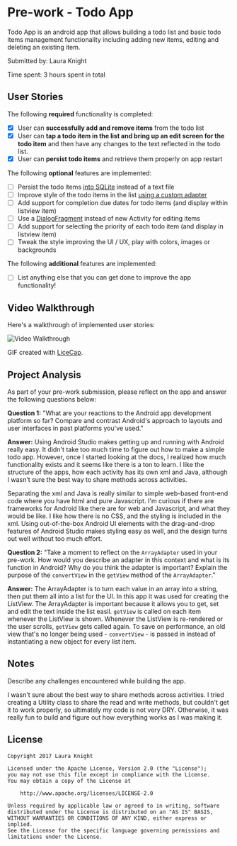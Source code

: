 # Pre-work - Todo App

Todo App is an android app that allows building a todo list and basic todo items management functionality including adding new items, editing and deleting an existing item.

Submitted by: Laura Knight

Time spent: 3 hours spent in total

## User Stories

The following **required** functionality is completed:

* [x] User can **successfully add and remove items** from the todo list
* [x] User can **tap a todo item in the list and bring up an edit screen for the todo item** and then have any changes to the text reflected in the todo list.
* [x] User can **persist todo items** and retrieve them properly on app restart

The following **optional** features are implemented:

* [ ] Persist the todo items [into SQLite](http://guides.codepath.com/android/Persisting-Data-to-the-Device#sqlite) instead of a text file
* [ ] Improve style of the todo items in the list [using a custom adapter](http://guides.codepath.com/android/Using-an-ArrayAdapter-with-ListView)
* [ ] Add support for completion due dates for todo items (and display within listview item)
* [ ] Use a [DialogFragment](http://guides.codepath.com/android/Using-DialogFragment) instead of new Activity for editing items
* [ ] Add support for selecting the priority of each todo item (and display in listview item)
* [ ] Tweak the style improving the UI / UX, play with colors, images or backgrounds

The following **additional** features are implemented:

* [ ] List anything else that you can get done to improve the app functionality!

## Video Walkthrough

Here's a walkthrough of implemented user stories:

<img src='http://i.imgur.com/dZjuLag.gif' title='Video Walkthrough' width='' alt='Video Walkthrough' />

GIF created with [LiceCap](http://www.cockos.com/licecap/).

## Project Analysis

As part of your pre-work submission, please reflect on the app and answer the following questions below:

**Question 1:** "What are your reactions to the Android app development platform so far? Compare and contrast Android's approach to layouts and user interfaces in past platforms you've used."

**Answer:** 
Using Android Studio makes getting up and running with Android really easy. It didn't take too much time to figure out how to make a simple todo app. However, once I started looking at the docs, I realized how much functionality exists and it seems like there is a ton to learn. I like the structure of the apps, how each activity has its own xml and Java, although I wasn't sure the best way to share methods across activities.

Separating the xml and Java is really similar to simple web-based front-end code where you have html and pure Javascript. I'm curious if there are frameworks for Android like there are for web and Javascript, and what they would be like. I like how there is no CSS, and the styling is included in the xml. Using out-of-the-box Android UI elements with the drag-and-drop features of Android Studio makes styling easy as well, and the design turns out well without too much effort.

**Question 2:** "Take a moment to reflect on the `ArrayAdapter` used in your pre-work. How would you describe an adapter in this context and what is its function in Android? Why do you think the adapter is important? Explain the purpose of the `convertView` in the `getView` method of the `ArrayAdapter`."

**Answer:**
The ArrayAdapter is to turn each value in an array into a string, then put them all into a list for the UI. In this app it was used for creating the ListView. The ArrayAdapter is important because it allows you to get, set and edit the text inside the list easil. `getView` is called on each item whenever the ListView is shown. Whenever the ListView is re-rendered or the user scrolls, `getView` gets called again. To save on performance, an old view that's no longer being used - `convertView` - is passed in instead of instantiating a new object for every list item. 

## Notes

Describe any challenges encountered while building the app.

I wasn't sure about the best way to share methods across activities. I tried creating a Utility class to share the read and write methods, but couldn't get it to work properly, so ultimately my code is not very DRY. Otherwise, it was really fun to build and figure out how everything works as I was making it.

## License

    Copyright 2017 Laura Knight

    Licensed under the Apache License, Version 2.0 (the "License");
    you may not use this file except in compliance with the License.
    You may obtain a copy of the License at

        http://www.apache.org/licenses/LICENSE-2.0

    Unless required by applicable law or agreed to in writing, software
    distributed under the License is distributed on an "AS IS" BASIS,
    WITHOUT WARRANTIES OR CONDITIONS OF ANY KIND, either express or implied.
    See the License for the specific language governing permissions and
    limitations under the License.
